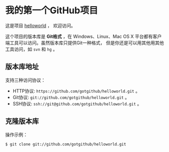 ﻿# 我的第一个GitHub项目

这是项目 [helloworld](https://github.com/gotgithub/helloworld) ，
欢迎访问。

这个项目的版本库是 **Git格式** ，在 Windows、Linux、Mac OS X
平台都有客户端工具可以访问。虽然版本库只提供Git一种格式，
但是你还是可以用其他用其他工具访问，如 ``svn`` 和 ``hg`` 。

## 版本库地址

支持三种访问协议：

* HTTP协议: `https://github.com/gotgithub/helloworld.git` 。
* Git协议: `git://github.com/gotgithub/helloworld.git` 。
* SSH协议: `ssh://git@github.com/gotgithub/helloworld.git` 。

## 克隆版本库

操作示例：

    $ git clone git://github.com/gotgithub/helloworld.git